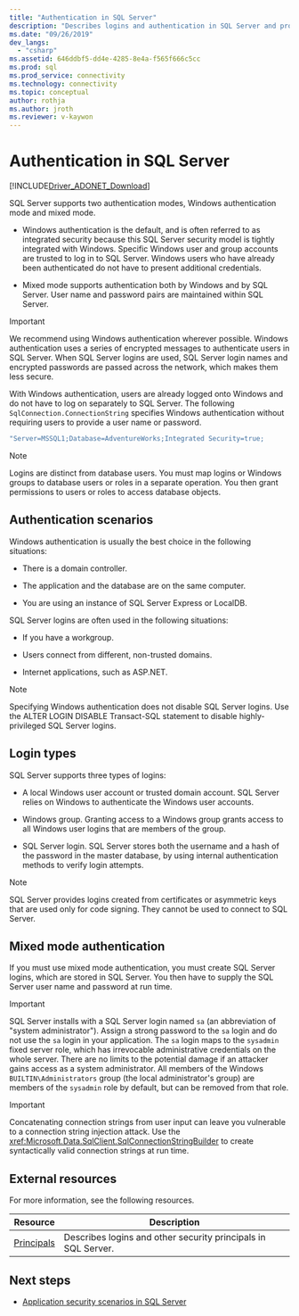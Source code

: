 ```yaml
---
title: "Authentication in SQL Server"
description: "Describes logins and authentication in SQL Server and provides links to additional resources."
ms.date: "09/26/2019"
dev_langs: 
  - "csharp"
ms.assetid: 646ddbf5-dd4e-4285-8e4a-f565f666c5cc
ms.prod: sql
ms.prod_service: connectivity
ms.technology: connectivity
ms.topic: conceptual
author: rothja
ms.author: jroth
ms.reviewer: v-kaywon
---
```

# Authentication in SQL Server

[!INCLUDE[Driver_ADONET_Download](../../../includes/driver_adonet_download.md)]

SQL Server supports two authentication modes, Windows authentication mode and mixed mode.  
  
- Windows authentication is the default, and is often referred to as integrated security because this SQL Server security model is tightly integrated with Windows. Specific Windows user and group accounts are trusted to log in to SQL Server. Windows users who have already been authenticated do not have to present additional credentials.  
  
- Mixed mode supports authentication both by Windows and by SQL Server. User name and password pairs are maintained within SQL Server.  
  
> [!IMPORTANT]
> We recommend using Windows authentication wherever possible. Windows authentication uses a series of encrypted messages to authenticate users in SQL Server. When SQL Server logins are used, SQL Server login names and encrypted passwords are passed across the network, which makes them less secure.  
  
With Windows authentication, users are already logged onto Windows and do not have to log on separately to SQL Server. The following `SqlConnection.ConnectionString` specifies Windows authentication without requiring users to provide a user name or password.  
  
```csharp
"Server=MSSQL1;Database=AdventureWorks;Integrated Security=true;  
```  
  
> [!NOTE]
> Logins are distinct from database users. You must map logins or Windows groups to database users or roles in a separate operation. You then grant permissions to users or roles to access database objects.  
  
## Authentication scenarios  
Windows authentication is usually the best choice in the following situations:  
  
- There is a domain controller.  
  
- The application and the database are on the same computer.  
  
- You are using an instance of SQL Server Express or LocalDB.  
  
SQL Server logins are often used in the following situations:  
  
- If you have a workgroup.  
  
- Users connect from different, non-trusted domains.  
  
- Internet applications, such as ASP.NET.  
  
> [!NOTE]
> Specifying Windows authentication does not disable SQL Server logins. Use the ALTER LOGIN DISABLE Transact-SQL statement to disable highly-privileged SQL Server logins.  
  
## Login types  
SQL Server supports three types of logins:  
  
- A local Windows user account or trusted domain account. SQL Server relies on Windows to authenticate the Windows user accounts.  
  
- Windows group. Granting access to a Windows group grants access to all Windows user logins that are members of the group.  
  
- SQL Server login. SQL Server stores both the username and a hash of the password in the master database, by using internal authentication methods to verify login attempts.  
  
> [!NOTE]
> SQL Server provides logins created from certificates or asymmetric keys that are used only for code signing. They cannot be used to connect to SQL Server.  
  
## Mixed mode authentication  
If you must use mixed mode authentication, you must create SQL Server logins, which are stored in SQL Server. You then have to supply the SQL Server user name and password at run time.  
  
> [!IMPORTANT]
> SQL Server installs with a SQL Server login named `sa` (an abbreviation of "system administrator"). Assign a strong password to the `sa` login and do not use the `sa` login in your application. The `sa` login maps to the `sysadmin` fixed server role, which has irrevocable administrative credentials on the whole server. There are no limits to the potential damage if an attacker gains access as a system administrator. All members of the Windows `BUILTIN\Administrators` group (the local administrator's group) are members of the `sysadmin` role by default, but can be removed from that role.  
  
> [!IMPORTANT]
> Concatenating connection strings from user input can leave you vulnerable to a connection string injection attack. Use the <xref:Microsoft.Data.SqlClient.SqlConnectionStringBuilder> to create syntactically valid connection strings at run time. 
  
## External resources  
For more information, see the following resources.  
  
|Resource|Description|  
|--------------|-----------------|  
|[Principals](../../../relational-databases/security/authentication-access/principals-database-engine.md)|Describes logins and other security principals in SQL Server.|  
  
## Next steps
- [Application security scenarios in SQL Server](application-security-scenarios-sql-server.md)
